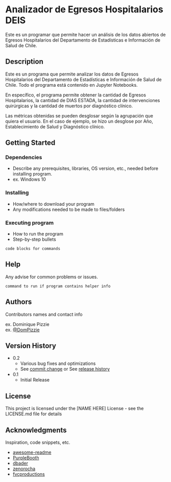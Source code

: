 # Analizador de Egresos Hospitalarios DEIS

Este es un programar que permite hacer un análisis de los datos abiertos de Egresos Hospitalarios
del Departamento de Estadísticas e Información de Salud de Chile.

## Description

Este es un programa que permite analizar los datos de Egresos Hospitalarios del Departamento
de Estadísticas e Información de Salud de Chile. Todo el programa está contenido en Jupyter
Notebooks.

En específico, el programa permite obtener la cantidad de Egresos Hospitalarios, la cantidad
de DIAS ESTADA, la cantidad de intervenciones quirúrgicas y la cantidad de muertos por diagnóstico
clínico.

Las métricas obtenidas se pueden desglosar según la agrupación que quiera el usuario. En el caso
de ejemplo, se hizo un desglose por Año, Establecimiento de Salud y Diagnóstico clínico.

## Getting Started

### Dependencies

* Describe any prerequisites, libraries, OS version, etc., needed before installing program.
* ex. Windows 10

### Installing

* How/where to download your program
* Any modifications needed to be made to files/folders

### Executing program

* How to run the program
* Step-by-step bullets

```
code blocks for commands
```

## Help

Any advise for common problems or issues.

```
command to run if program contains helper info
```

## Authors

Contributors names and contact info

ex. Dominique Pizzie  
ex. [@DomPizzie](https://twitter.com/dompizzie)

## Version History

* 0.2
  * Various bug fixes and optimizations
  * See [commit change]() or See [release history]()
* 0.1
  * Initial Release

## License

This project is licensed under the [NAME HERE] License - see the LICENSE.md file for details

## Acknowledgments

Inspiration, code snippets, etc.

* [awesome-readme](https://github.com/matiassingers/awesome-readme)
* [PurpleBooth](https://gist.github.com/PurpleBooth/109311bb0361f32d87a2)
* [dbader](https://github.com/dbader/readme-template)
* [zenorocha](https://gist.github.com/zenorocha/4526327)
* [fvcproductions](https://gist.github.com/fvcproductions/1bfc2d4aecb01a834b46)
